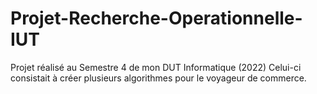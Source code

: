 # Projet-Recherche-Operationnelle-IUT
Projet réalisé au Semestre 4 de mon DUT Informatique (2022)
Celui-ci consistait à créer plusieurs algorithmes pour le voyageur de commerce.
